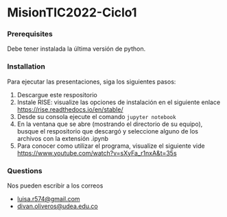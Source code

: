 # MisionTIC2022-Ciclo1


### Prerequisites

Debe tener instalada la última versión de python.

### Installation

Para ejecutar las presentaciones, siga los siguientes pasos:

1.  Descargue este respositorio
2.  Instale RISE: visualize las opciones de instalación en el siguiente enlace https://rise.readthedocs.io/en/stable/
3.  Desde su consola ejecute el comando ```jupyter notebook```
4.  En la ventana que se abre (mostrando el directorio de su equipo), busque el respositorio que descargó y seleccione alguno de los archivos con la extensión .ipynb
5.  Para conocer como utilizar el programa, visualize el siguiente vide https://www.youtube.com/watch?v=sXyFa_r1nxA&t=35s


### Questions
Nos pueden escribir a los correos
* luisa.r574@gmail.com
* divan.oliveros@udea.edu.co 
